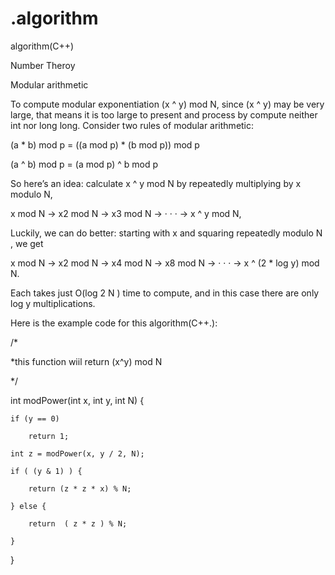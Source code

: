.algorithm
==========

algorithm(C++)

Number Theroy

Modular arithmetic

  To compute modular exponentiation (x ^ y) mod N, since (x ^ y) may be very large, that means it is too large to present and process by compute neither int nor long long.
Consider two rules of modular arithmetic:

(a * b) mod p = ((a mod p) * (b mod p)) mod p 

(a ^ b) mod p = (a mod p) ^ b mod p

So here’s an idea: calculate x ^ y mod N by repeatedly multiplying by x modulo N,

x mod N → x2 mod N → x3 mod N → · · · → x ^ y mod N,

Luckily, we can do better: starting with x and squaring repeatedly modulo N , we get

x mod N → x2 mod N → x4 mod N → x8 mod N → · · · → x ^ (2 * log y) mod N.

Each takes just O(log 2 N ) time to compute, and in this case there are only log y multiplications.

Here is the example code for this algorithm(C++.):


/*

 *this function wiil return (x^y) mod N
 
 */
 
 
int modPower(int x, int y, int N)  {

  	if (y == 0)
  	
		return 1;
		
	int z = modPower(x, y / 2, N);
	
	if ( (y & 1) ) {
	
		return (z * z * x) % N;
		
	} else {
	
		return  ( z * z ) % N;
		
	}
}




